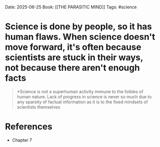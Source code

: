 Date: 2025-06-25
Book: [[THE PARASITIC MIND]]
Tags: #science 


# Science is done by people, so it has human flaws. When science doesn't move forward, it's often because scientists are stuck in their ways, not because there aren't enough facts

>*Science is not a superhuman activity immune to the foibles of human nature. Lack of progress in science is never so much due to any sparsity of factual information as it is to the fixed mindsets of scientists themselves

# References
- Chapter 7
 